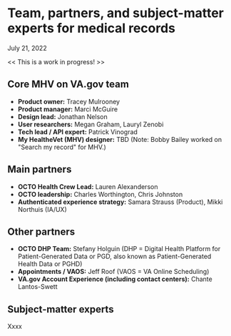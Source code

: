 # Team, partners, and subject-matter experts for medical records
July 21, 2022

<< This is a work in progress! >>

## Core MHV on VA.gov team 
- **Product owner:** Tracey Mulrooney
- **Product manager:** Marci McGuire
- **Design lead:** Jonathan Nelson
- **User researchers:** Megan Graham, Lauryl Zenobi
- **Tech lead / API expert:** Patrick Vinograd
- **My HealtheVet (MHV) designer:** TBD (Note: Bobby Bailey worked on "Search my record" for MHV.)

## Main partners
- **OCTO Health Crew Lead:** Lauren Alexanderson
- **OCTO leadership:** Charles Worthington, Chris Johnston
- **Authenticated experience strategy:** Samara Strauss (Product), Mikki Northuis (IA/UX)

## Other partners
- **OCTO DHP Team:** Stefany Holguin (DHP = Digital Health Platform for Patient-Generated Data or PGD, also known as Patient-Generated Health Data or PGHD)
- **Appointments / VAOS:** Jeff Roof (VAOS = VA Online Scheduling)
- **VA.gov Account Experience (including contact centers):** Chante Lantos-Swett

## Subject-matter experts
Xxxx
